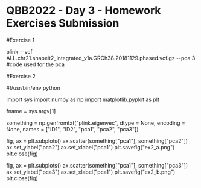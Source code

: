  # QBB2022 - Day 3 - Homework Exercises Submission
 
 #Exercise 1
 
 plink --vcf ALL.chr21.shapeit2_integrated_v1a.GRCh38.20181129.phased.vcf.gz --pca 3 #code used for the pca
 
 #Exercise 2
 
 #!/usr/bin/env python

 import sys
 import numpy as np
 import matplotlib.pyplot as plt

 fname = sys.argv[1]

 something = np.genfromtxt("plink.eigenvec", dtype = None, encoding = None, names = ["ID1", "ID2", "pca1", "pca2", "pca3"])

 fig, ax = plt.subplots()
 ax.scatter(something["pca1"], something["pca2"])
 ax.set_ylabel("pca2")
 ax.set_xlabel("pca1")
 plt.savefig("ex2_a.png")
 plt.close(fig)

 fig, ax = plt.subplots()
 ax.scatter(something["pca1"], something["pca3"])
 ax.set_ylabel("pca3")
 ax.set_xlabel("pca1")
 plt.savefig("ex2_b.png")
 plt.close(fig)
 
 #